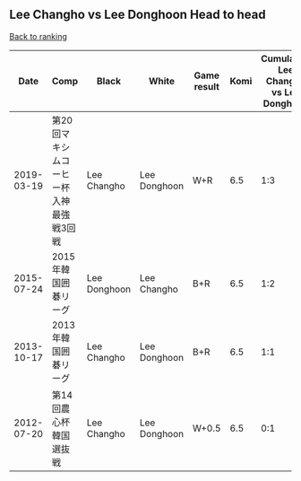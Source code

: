 ## Lee Changho vs Lee Donghoon Head to head

[Back to ranking](../../index.md)




| **Date** | **Comp** | **Black** | **White** | **Game result** | **Komi** | **Cumulative Lee Changho vs Lee Donghoon** | **Lee Changho streak** | **Lee Donghoon streak** | 
| --- | --- | --- | --- | --- | --- | --- | --- | --- |
| 2019-03-19 | 第20回マキシムコーヒー杯入神最強戦3回戦 | Lee Changho | Lee Donghoon | W+R | 6.5 | 1:3 | 0 | 2 | 
| 2015-07-24 | 2015年韓国囲碁リーグ | Lee Donghoon | Lee Changho | B+R | 6.5 | 1:2 | 0 | 1 | 
| 2013-10-17 | 2013年韓国囲碁リーグ | Lee Changho | Lee Donghoon | B+R | 6.5 | 1:1 | 1 | 0 | 
| 2012-07-20 | 第14回農心杯韓国選抜戦 | Lee Changho | Lee Donghoon | W+0.5 | 6.5 | 0:1 | 0 | 1 |





